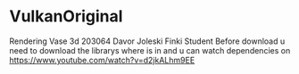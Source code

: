 # VulkanOriginal
Rendering Vase 3d 203064 Davor Joleski Finki Student
Before  download u need to download the librarys where is  in <Library>
and u can watch dependencies on https://www.youtube.com/watch?v=d2jkALhm9EE
